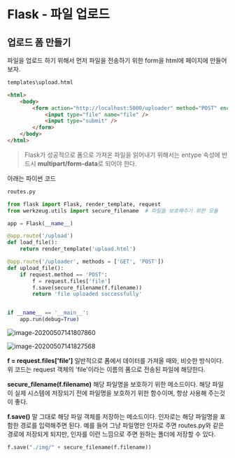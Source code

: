 # Flask - 파일 업로드

## 업로드 폼 만들기

파일을 업로드 하기 위해서 먼저 파일을 전송하기 위한 form을 html에 페이지에 만들어 보자.

```html
templates\upload.html

<html>
    <body>
        <form action="http://localhost:5000/uploader" method="POST" enctype="multipart/form-data"> # multipart/form-data : 폼안의 데이터를 쪼개서
            <input type="file" name="file" />
            <input type="submit" />
        </form>
    </body>
</html>
```

> Flask가 성공적으로 폼으로 가져온 파일을 읽어내기 위해서는 entype 속성에 반드시 **multipart/form-data**로 되어야 한다.

아래는 파이썬 코드

```python
routes.py

from flask import Flask, render_template, request
from werkzeug.utils import secure_filename	# 파일을 보호해주기 위한 모듈

app = Flask(__name__)

@app.route('/upload')
def load_file():
    return render_template('upload.html')

@app.route('/uploader', methods = ['GET', 'POST'])
def upload_file():
    if request.method == 'POST':
        f = request.files['file']
        f.save(secure_filename(f.filename))
        return 'file uploaded successfully'


if __name__ == '__main__':
    app.run(debug=True)
```

![image-20200507141807860](C:\Users\USER\AppData\Roaming\Typora\typora-user-images\image-20200507141807860.png)

![image-20200507141827568](C:\Users\USER\AppData\Roaming\Typora\typora-user-images\image-20200507141827568.png)

**f = request.files['file']**
일반적으로 폼에서 데이터를 가져올 때와, 비슷한 방식이다. 위 코드는 request 객체의 'file'이라는 이름의 폼으로 전송된 파일에 해당한다.



**secure_filename(f.filename)**
해당 파일명을 보호하기 위한 메소드이다. 해당 파일이 실제 시스템에 저장되기 전에 파일명을 보호하기 위한 함수이며, 항상 사용해 주는것이 좋다.



 **f.save()**
말 그대로 해당 파일 객체를 저장하는 메소드이다. 인자로는 해당 파일명을 포함한 경로를 입력해주면 된다. 예를 들어 그냥 파일명만 인자로 주면 routes.py와 같은 경로에 저장되게 되지만, 인자를 이런 느낌으로 주면 원하는 폴더에 저장할 수 있다.

```python
f.save("./img/" + secure_filename(f.filename))
```

